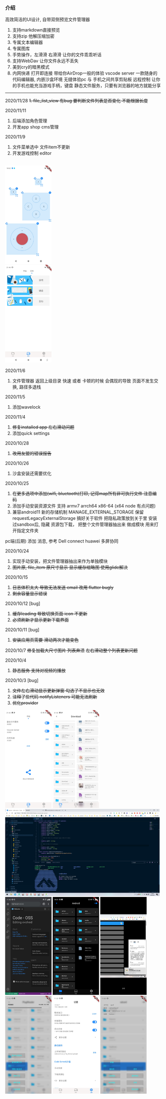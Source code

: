 ### 介绍
高效简洁的UI设计, 自带双侧预览文件管理器

1. 支持markdown直接预览
2. 支持zip 他解压缩加密
3. 专属文本编辑器
4. 专属图库
5. 手势操作，左滑滑 右滑滑 让你的文件乖乖听话
6. 支持WebDav 让你文件永远不丢失
7. 美到cry的暗黑模式
8. 内网快递 打开即连接 带给你AirDrop一般的体验 vscode server 一款随身的代码编辑器, 内嵌沙盒环境 无缝体验pc 与 手机之间共享剪贴板 远程控制 让你的手机也能充当游戏手柄，键盘 静态文件服务，只要有浏览器的地方就能分享

---

2020/11/28
~~1. file_list_view 有bug 要判断文件列表是否变化 不能根据长度~~


2020/11/11
1. 后端添加角色管理
2. 开发app shop cms管理


2020/11/9
1. 文件菜单选中 文件item不更新
2. 开发游戏控制 editor
<br />
<img width="150" src="./1.jpg"/>
<br />
<img width="150" src="./E86E65E659BA4B9CDE72DBC0826BE6B8.jpg"/>

2020/11/6
1. 文件管理器 返回上级目录 快速 或者 卡顿的时候
会偶现的导致 页面不发生交换, 路径多退栈 

2020/11/5
1. 添加wavelock

2020/11/4
1. ~~修复installed app 左右滑动问题~~
2. 添加quick settings 

2020/10/28
1. ~~改用友盟的错误报告~~

2020/10/26
1. 沙盒安装还需要优化

2020/10/25
1. ~~在更多选项中添加(wifi, bluetooth)打印, 记得map所有非可执行文件 注意编码~~
2. 添加手动安装资源文件 支持 armv7 arrch64 x86-64 (x64 node 有点问题)
3. 兼容android11 新的存储机制 MANAGE\_EXTERNAL\_STORAGE 保留requestLegacyExternalStorage
搞好关于软件 把隐私政策放到关于里
安装过sandbox后, 隐藏 资源包下载，
把整个文件管理器抽出来 做成模块 用来打开指定文件夹

pc端(后期) 添加 消息, 参考 Dell connect huawei 多屏协同

2020/10/24

1. 实现手动安装，把文件管理器抽出来作为单独模块
2. ~~图片原, file\_item 原尺寸显示 显示缓存缩略图 使用glide解决~~

2020/10/15

1. ~~日志体积太大 导致无法发送 email 改用 flutter bugly~~
2. ~~剩余容量显示错误~~

2020/10/12 [bug]

1. ~~缓存leading 导致切换页面 icon 不更新~~
2. ~~必须刷新才显示更新下载界面~~

2020/10/11 [bug]

1. ~~安装应用页需要 滑动两次才能变色~~

2020/10/7
~~修复加载大尺寸图片 列表奔溃~~
~~左右滑动整个列表更新问题~~

2020/10/4
1. ~~静态服务 支持对视频的播放~~

2020/10/3 [bug]
1. ~~文件左右滑动显示更新弹窗 勾选了不显示也无效~~
2. ~~注释了些代码 notifyListeners 可能无法刷新~~
3. ~~优化provider~~

<img width="150" src="./2.jpg"/>
<img width="150" src="./3.jpg"/>
<img width="500" src="./1503EC0373B40F1532D716722B9EDE71.jpg"/>
<img width="150" src="./1BC3D8FB43C54592A6C423E2EF005CC9.jpg"/>
<img width="150" src="./1C51864D96F3C8405C20ADEACA4FD7FF.jpg"/>
<img width="150" src="./5002BE186BC7A1FBADC7B6929309FB5A.jpg"/>
<img width="150" src="./88066859AF13111E5469975B75169C15.jpg"/>
<img width="150" src="./9DF74065D332E977291910356216F121.jpg"/>
<img width="150" src="./204C8F751C63CDB08C45DD1A667B2ADD.jpg"/>
